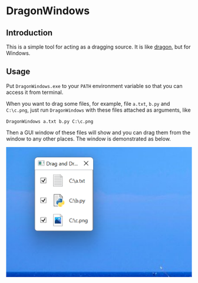 # DragonWindows

## Introduction

This is a simple tool for acting as a dragging source.
It is like [dragon](https://github.com/mwh/dragon), but for Windows.

## Usage

Put `DragonWindows.exe` to your `PATH` environment variable so that you can access it from terminal.

When you want to drag some files, for example, file `a.txt`, `b.py` and `C:\c.png`, just run `DragonWindows` with these files attached as arguments, like

```
DragonWindows a.txt b.py C:\c.png
```

Then a GUI window of these files will show and you can drag them from the window to any other places.
The window is demonstrated as below.

![demo](README\demo.png)